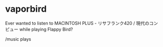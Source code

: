 # vaporbird

Ever wanted to listen to MACINTOSH PLUS - リサフランク420 / 現代のコンピュー while playing Flappy Bird?

/music plays

